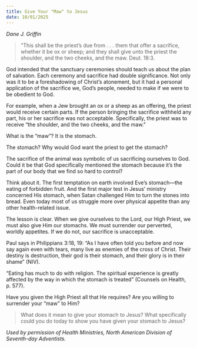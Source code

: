 ```yaml
---
title: Give Your "Maw" to Jesus
date: 10/01/2025
---
```


_Dane J. Griffin_

> <p></p>
> "This shall be the priest’s due from . . . them that offer a sacrifice, whether it be ox or sheep; and they shall give unto the priest the shoulder, and the two cheeks, and the maw. Deut. 18:3.

God intended that the sanctuary ceremonies should teach us about the plan of salvation. Each ceremony and sacrifice had double significance. Not only was it to be a foreshadowing of Christ’s atonement, but it had a personal application of the sacrifice we, God’s people, needed to make if we were to be obedient to God.

For example, when a Jew brought an ox or a sheep as an offering, the priest would receive certain parts. If the person bringing the sacrifice withheld any part, his or her sacrifice was not acceptable. Specifically, the priest was to receive “the shoulder, and the two cheeks, and the maw.”

What is the “maw”? It is the stomach.

The stomach? Why would God want the priest to get the stomach?

The sacrifice of the animal was symbolic of us sacrificing ourselves to God. Could it be that God specifically mentioned the stomach because it’s the part of our body that we find so hard to control?

Think about it. The first temptation on earth involved Eve’s stomach—the eating of forbidden fruit. And the first major test in Jesus’ ministry concerned His stomach, when Satan challenged Him to turn the stones into bread. Even today most of us struggle more over physical appetite than any other health-related issue.

The lesson is clear. When we give ourselves to the Lord, our High Priest, we must also give Him our stomachs. We must surrender our perverted, worldly appetites. If we do not, our sacrifice is unacceptable.

Paul says in Philippians 3:18, 19: “As I have often told you before and now say again even with tears, many live as enemies of the cross of Christ. Their destiny is destruction, their god is their stomach, and their glory is in their shame” (NIV).

“Eating has much to do with religion. The spiritual experience is greatly affected by the way in which the stomach is treated” (Counsels on Health, p. 577).

Have you given the High Priest all that He requires? Are you willing to surrender your “maw” to Him?

> <callout></callout>
> What does it mean to give your stomach to Jesus? What specifically could you do today to show you have given your stomach to Jesus?

_Used by permission of Health Ministries, North American Division of Seventh-day Adventists._
